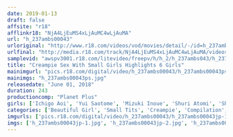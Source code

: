 ```yaml
---
date: 2019-01-13
draft: false
affsite: "r18"
afflinkr18: "NjA4LjEuMS4xLjAuMC4wLjAuMA"
url: "h_237ambs00043"
urloriginal: "http://www.r18.com/videos/vod/movies/detail/-/id=h_237ambs00043"
urlfinal: "http://media.r18.com/track/NjA4LjEuMS4xLjAuMC4wLjAuMA/videos/vod/movies/detail/-/id=h_237ambs00043"
samplevid: "awspv3001.r18.com/litevideo/freepv/h/h_2/h_237ambs043/h_237ambs043_dmb_w.mp4"
title: "Creampie Sex With Small Girls Highlights 6 Girls"
mainimgurl: "pics.r18.com/digital/video/h_237ambs00043/h_237ambs00043ps.jpg"
mainimgs: "h_237ambs00043ps.jpg"
releasedate: "June 01, 2018"
duration: 243
productioncomp: "Planet Plus"
girls: ['Ichigo Aoi', 'Yui Saotome', 'Mizuki Inoue', 'Shuri Atomi', 'Shizuku Kotohane', 'Koharu Asuna']
categories: ['Beautiful Girl', 'Small Tits', 'Creampie', 'Compilation', 'Over 4 Hours', 'Hi-Def']
imgurls: ['pics.r18.com/digital/video/h_237ambs00043/h_237ambs00043jp-1.jpg', 'pics.r18.com/digital/video/h_237ambs00043/h_237ambs00043jp-2.jpg', 'pics.r18.com/digital/video/h_237ambs00043/h_237ambs00043jp-3.jpg', 'pics.r18.com/digital/video/h_237ambs00043/h_237ambs00043jp-4.jpg', 'pics.r18.com/digital/video/h_237ambs00043/h_237ambs00043jp-5.jpg', 'pics.r18.com/digital/video/h_237ambs00043/h_237ambs00043jp-6.jpg', 'pics.r18.com/digital/video/h_237ambs00043/h_237ambs00043jp-7.jpg', 'pics.r18.com/digital/video/h_237ambs00043/h_237ambs00043jp-8.jpg', 'pics.r18.com/digital/video/h_237ambs00043/h_237ambs00043jp-9.jpg', 'pics.r18.com/digital/video/h_237ambs00043/h_237ambs00043jp-10.jpg', 'pics.r18.com/digital/video/h_237ambs00043/h_237ambs00043jp-11.jpg', 'pics.r18.com/digital/video/h_237ambs00043/h_237ambs00043jp-12.jpg', 'pics.r18.com/digital/video/h_237ambs00043/h_237ambs00043jp-13.jpg', 'pics.r18.com/digital/video/h_237ambs00043/h_237ambs00043jp-14.jpg', 'pics.r18.com/digital/video/h_237ambs00043/h_237ambs00043jp-15.jpg', 'pics.r18.com/digital/video/h_237ambs00043/h_237ambs00043jp-16.jpg', 'pics.r18.com/digital/video/h_237ambs00043/h_237ambs00043jp-17.jpg', 'pics.r18.com/digital/video/h_237ambs00043/h_237ambs00043jp-18.jpg', 'pics.r18.com/digital/video/h_237ambs00043/h_237ambs00043jp-19.jpg', 'pics.r18.com/digital/video/h_237ambs00043/h_237ambs00043jp-20.jpg']
imgs: ['h_237ambs00043jp-1.jpg', 'h_237ambs00043jp-2.jpg', 'h_237ambs00043jp-3.jpg', 'h_237ambs00043jp-4.jpg', 'h_237ambs00043jp-5.jpg', 'h_237ambs00043jp-6.jpg', 'h_237ambs00043jp-7.jpg', 'h_237ambs00043jp-8.jpg', 'h_237ambs00043jp-9.jpg', 'h_237ambs00043jp-10.jpg', 'h_237ambs00043jp-11.jpg', 'h_237ambs00043jp-12.jpg', 'h_237ambs00043jp-13.jpg', 'h_237ambs00043jp-14.jpg', 'h_237ambs00043jp-15.jpg', 'h_237ambs00043jp-16.jpg', 'h_237ambs00043jp-17.jpg', 'h_237ambs00043jp-18.jpg', 'h_237ambs00043jp-19.jpg', 'h_237ambs00043jp-20.jpg']
---
```

